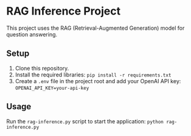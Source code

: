 # RAG Inference Project

This project uses the RAG (Retrieval-Augmented Generation) model for question answering.

## Setup

1. Clone this repository.
2. Install the required libraries: `pip install -r requirements.txt`
3. Create a `.env` file in the project root and add your OpenAI API key: `OPENAI_API_KEY=your-api-key`

## Usage

Run the `rag-inference.py` script to start the application: `python rag-inference.py`

